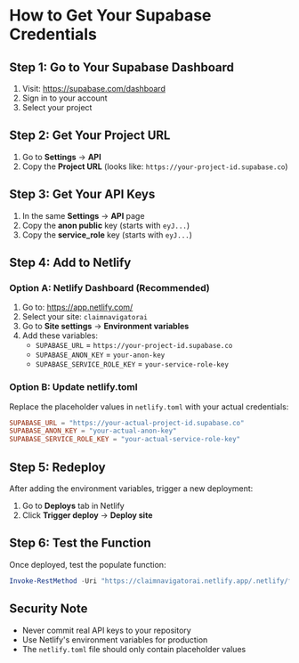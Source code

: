 # How to Get Your Supabase Credentials

## Step 1: Go to Your Supabase Dashboard
1. Visit: https://supabase.com/dashboard
2. Sign in to your account
3. Select your project

## Step 2: Get Your Project URL
1. Go to **Settings** → **API**
2. Copy the **Project URL** (looks like: `https://your-project-id.supabase.co`)

## Step 3: Get Your API Keys
1. In the same **Settings** → **API** page
2. Copy the **anon public** key (starts with `eyJ...`)
3. Copy the **service_role** key (starts with `eyJ...`)

## Step 4: Add to Netlify
### Option A: Netlify Dashboard (Recommended)
1. Go to: https://app.netlify.com/
2. Select your site: `claimnavigatorai`
3. Go to **Site settings** → **Environment variables**
4. Add these variables:
   - `SUPABASE_URL` = `https://your-project-id.supabase.co`
   - `SUPABASE_ANON_KEY` = `your-anon-key`
   - `SUPABASE_SERVICE_ROLE_KEY` = `your-service-role-key`

### Option B: Update netlify.toml
Replace the placeholder values in `netlify.toml` with your actual credentials:
```toml
SUPABASE_URL = "https://your-actual-project-id.supabase.co"
SUPABASE_ANON_KEY = "your-actual-anon-key"
SUPABASE_SERVICE_ROLE_KEY = "your-actual-service-role-key"
```

## Step 5: Redeploy
After adding the environment variables, trigger a new deployment:
1. Go to **Deploys** tab in Netlify
2. Click **Trigger deploy** → **Deploy site**

## Step 6: Test the Function
Once deployed, test the populate function:
```powershell
Invoke-RestMethod -Uri "https://claimnavigatorai.netlify.app/.netlify/functions/populate-documents-bilingual" -Method POST -ContentType "application/json" -Body "{}"
```

## Security Note
- Never commit real API keys to your repository
- Use Netlify's environment variables for production
- The `netlify.toml` file should only contain placeholder values
